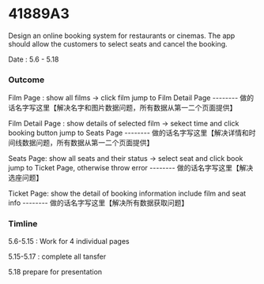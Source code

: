 # 41889A3
Design an online booking system for restaurants or cinemas. The app should allow the customers to select seats and cancel the booking.



Date : 5.6 - 5.18

### Outcome

Film Page : show all films -> click film jump to Film Detail Page   -------- 做的话名字写这里【解决名字和图片数据问题，所有数据从第一二个页面提供】

Film Detail Page : show details of selected film -> sekect time and click booking button jump to Seats Page   -------- 做的话名字写这里【解决详情和时间线数据问题，所有数据从第一二个页面提供】

Seats Page: show all seats and their status -> select seat and click book jump to Ticket Page, otherwise throw error   -------- 做的话名字写这里【解决选座问题】

Ticket Page: show the detail of booking information include film and seat info   -------- 做的话名字写这里【解决所有数据获取问题】



### Timline

5.6-5.15 : Work for 4 individual pages

5.15-5.17 : complete all tansfer

5.18 prepare for presentation
